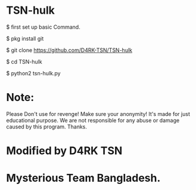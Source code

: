 # TSN-hulk

$ first set up basic Command.

$ pkg install git

$ git clone https://github.com/D4RK-TSN/TSN-hulk

$ cd TSN-hulk

$ python2 tsn-hulk.py <target url>






# Note:

Please Don't use for revenge! Make sure your anonymity! It's made for just educational purpose. We are not responsible for any abuse or damage caused by this program. Thanks.




# Modified by D4RK TSN
# Mysterious Team Bangladesh.
